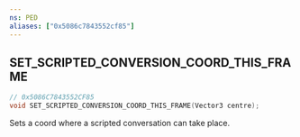 ```yaml
---
ns: PED
aliases: ["0x5086c7843552cf85"]
---
```

## SET_SCRIPTED_CONVERSION_COORD_THIS_FRAME

```c
// 0x5086C7843552CF85
void SET_SCRIPTED_CONVERSION_COORD_THIS_FRAME(Vector3 centre);
```

Sets a coord where a scripted conversation can take place.

